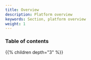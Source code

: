 ```yaml
---
title: Overview
description: Platform overview
keywords: Section, platform overview
weight: 1
---
```


### Table of contents

{{% children depth="3" %}}